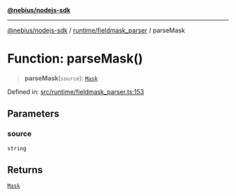 [**@nebius/nodejs-sdk**](../../../README.md)

---

[@nebius/nodejs-sdk](../../../README.md) / [runtime/fieldmask_parser](../README.md) / parseMask

# Function: parseMask()

> **parseMask**(`source`): [`Mask`](../../fieldmask/classes/Mask.md)

Defined in: [src/runtime/fieldmask_parser.ts:153](https://github.com/nebius/nodejs-sdk/blob/a37d220b2851e3bf0d396cb03828d544f584df45/src/runtime/fieldmask_parser.ts#L153)

## Parameters

### source

`string`

## Returns

[`Mask`](../../fieldmask/classes/Mask.md)
